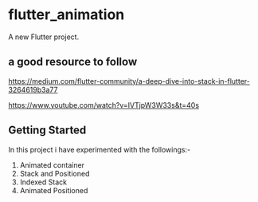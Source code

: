 # flutter_animation

A new Flutter project.

## a good resource to follow
https://medium.com/flutter-community/a-deep-dive-into-stack-in-flutter-3264619b3a77

https://www.youtube.com/watch?v=IVTjpW3W33s&t=40s


 

## Getting Started
In this project i have experimented with the followings:-
1. Animated container
2. Stack and Positioned
3. Indexed Stack
4. Animated Positioned

